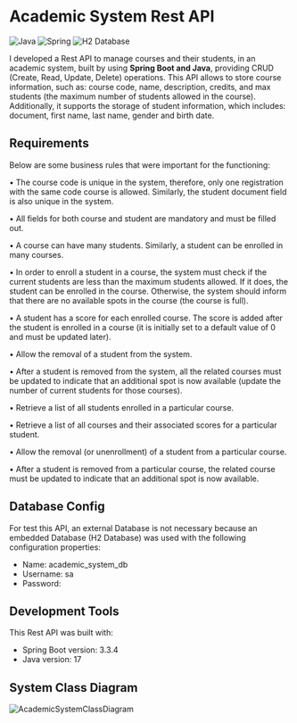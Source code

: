# Academic System Rest API
![Java](https://img.shields.io/badge/Java-ED8B00?style=for-the-badge&logo=openjdk&logoColor=white) ![Spring](https://img.shields.io/badge/Spring-6DB33F?style=for-the-badge&logo=Spring&logoColor=white)  ![H2 Database](https://img.shields.io/badge/H2%20Database-018bff?style=for-the-badge&logoColor=white)

I developed a Rest API to manage courses and their students, in an academic system, built by using **Spring Boot and Java**, providing CRUD (Create, Read, Update, Delete) operations. This API allows to store course information, such as: course code, name, description, credits, and max students (the maximum number of students allowed in the course). Additionally, it supports the storage of student information, which includes: document, first name, last name, gender and birth date.

## Requirements

Below are some business rules that were important for the functioning:

• The course code is unique in the system, therefore, only one registration with the same code course is allowed. Similarly, the student document field is also unique in the system. 

• All fields for both course and student are mandatory and must be filled out.

• A course can have many students. Similarly, a student can be enrolled in many courses. 

• In order to enroll a student in a course, the system must check if the current students are less than the maximum students allowed. If it does, the student can be enrolled in the course. Otherwise, the system should inform that there are no available spots in the course (the course is full).

• A student has a score for each enrolled course. The score is added after the student is enrolled in a course (it is initially set to a default value of 0 and must be updated later).

• Allow the removal of a student from the system. 

• After a student is removed from the system, all the related courses must be updated to indicate that an additional spot is now available (update the number of current students for those courses).

• Retrieve a list of all students enrolled in a particular course.

• Retrieve a list of all courses and their associated scores for a particular student.

• Allow the removal (or unenrollment) of a student from a particular course.

• After a student is removed from a particular course, the related course must be updated to indicate that an additional spot is now available.

## Database Config
For test this API, an external Database is not necessary because an embedded Database (H2 Database) was used with the following configuration properties:

- Name: academic_system_db
- Username: sa
- Password:

## Development Tools
This Rest API was built with:

- Spring Boot version: 3.3.4
- Java version: 17

## System Class Diagram

![AcademicSystemClassDiagram](https://github.com/user-attachments/assets/1c685403-226e-4888-bbe0-c08eb7b3bbb9)

